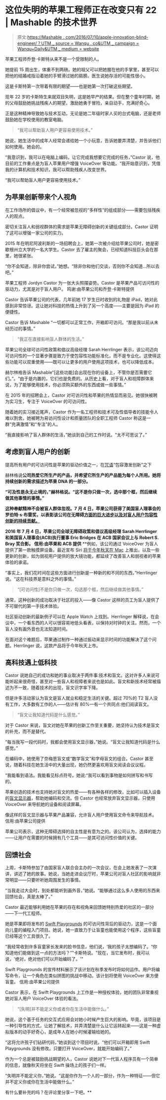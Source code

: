 # 这位失明的苹果工程师正在改变只有 22 | Mashable 的技术世界

> 原文:[https://Mashable . com/2016/07/10/apple-innovation-blind-engineer/？UTM _ source = Wanqu . co&UTM _ campaign = Wanqu+Daily&UTM _ medium = website](https://mashable.com/2016/07/10/apple-innovation-blind-engineer/?utm_source=wanqu.co&utm_campaign=Wanqu+Daily&utm_medium=website)



苹果工程师乔登·卡斯特从来不是一个受限制的人。

她提前 15 周出生，体重不到两磅。她的祖父可以把她握在他的手掌里，甚至可以把他的结婚戒指沿着她的手臂滑过她的肩膀。医生说她存活的可能性很小。

这是卡斯特第一次带着有限的期望——也是她第一次打破这些期望。

现年 22 岁的卡斯特生来就双目失明，这是她早产的结果。但在整个童年时期，她的父母鼓励她挑战残疾人的期望，激励她勇于冒险，亲自动手，充满好奇心。

正是这种精神导致她与技术互动，无论是她二年级时家人买的台式电脑，还是老师鼓励她在学校使用的教室电脑。

> “我可以帮助盲人用户更容易使用技术。”

她说，她生活中的成年人经常会递给她一个小玩意，告诉她要弄清楚，并告诉他们如何使用。她会的。

“我意识到，我可以在电脑上编码，让它完成我想要它完成的任务，”Castor 说，他目前的工作重点是为盲人苹果用户增强 VoiceOver 等功能。“我开始意识到，凭借我的计算机和技术知识，我可以帮助残疾人改变世界。

“我可以帮助盲人用户更容易使用技术。”

## 为苹果创新带来个人视角

在工作场所的倡议中，有一个经常被忽视的“多样性”的组成部分——需要包括残疾人的观点。

密切关注盲人和弱视群体的需求是苹果无障碍创新的关键组成部分。Castor 证明了这可以增强一家公司的实力。

2015 年在明尼阿波利斯的一场招聘会上，她第一次被介绍给苹果公司时，她是密歇根州立大学的一名大学生。Castor 去了雇主的聚会，已经知道科技巨头会在那里，她很紧张。

“你不会知道，除非你尝试，”她想。“除非你和他们交谈，否则你不会知道...所以去吧。”

苹果工程师 Jordyn Castor 为一张大头照摆姿势。Castor 是苹果产品可访问性的驱动力，尤其是对于盲人用户。 鸣谢:由苹果公司和乔登·卡斯特提供

Castor 告诉苹果公司的代表，几年前她 17 岁生日时收到的礼物是 iPad，她对此感到非常惊讶。这让她对科技的热情上升到了另一个高度——主要是因为 iPad 的便捷性。

Castor 告诉 Mashable “一切都可以正常工作，开箱即可访问。“那是我以前从未经历过的事情。”

> “我正在直接影响盲人群体的生活。”

苹果公司全球可访问性政策和倡议高级经理 Sarah Herrlinger 表示，该公司迈向可访问性的一个显著步骤是致力于使包容性功能标准化，而不是专业化。这使得这些功能可以双重使用——既可以让更多的用户使用这项技术，也可以降低成本。

赫尔林格告诉 Mashable“[这些功能]会出现在你的设备上，不管你是否需要它们。”。“由于是内置的，它们也是免费的。从历史上看，对于盲人和视障群体来说，为了能够使用技术，你必须购买额外的东西或做一些事情。”

在 2015 年的招聘会上，Castor 对可访问性和苹果的热情显而易见。她很快被聘为实习生，专注于 VoiceOver 的可访问性。

随着她的实习接近尾声，Castor 作为一名工程师和技术可及性倡导者的技能令人难以割舍。她被聘为易访问性设计和质量团队的全职工程师 Castor 称这是一群“充满激情”和“专注”的人。

“我直接影响了盲人群体的生活，”她谈到自己的工作时说。“太不可思议了。”

## 考虑到盲人用户的创新

提高所有用户的可访问性是苹果的驱动价值之一，在[咒语](http://www.apple.com/diversity/)“包容激发创新”之下

赫林格说**公司热爱它所生产的产品，并希望它所生产的产品能为每个人所用。她将持续创新的需求描述为苹果 DNA 的一部分。**

**“可及性是永无止境的，”赫林格说。“这不是你只做一次，选中那个框，然后继续做其他事情的事情。”**

**这种奉献精神不会被盲人群体忽视。7 月 4 日，苹果公司获得了美国盲人理事会的罗伯特·s·布雷奖，以表彰该公司在无障碍[方面的巨大进步以及对盲人用户包容性创新的持续贡献。](http://www.apple.com/accessibility/ios/#vision)**

 **2016 年 7 月 4 日，苹果公司全球无障碍政策和倡议高级经理 Sarah Herrlinger 和美国盲人理事会(ACB)执行董事 Eric Bridges 在 ACB 国家会议上与 Robert S. Bray 奖合影。 信用:由苹果和 ACB 提供**  **例如，该公司通过 VoiceOver 为盲人提供了第一款触摸屏设备。最近宣布 Siri [将于今年秋天在 Mac](/article/apple-wwdc-siri-mac) 上推出，以及一些更新的创新，如为弱视用户提供的放大镜功能，都延续了改善盲人和弱视者的苹果体验的承诺。

“事实上，我们花时间在这些方面进行创新是一种新的和不同的东西，”Herrlinger 说。“这在科技界是意料之外的事情。”

> “[可访问性]不是你只做一次，勾选那个框，然后继续做其他事情。”

通常，这种创新的成功取决于社区的投入——像 Castor 这样的员工为盲人提供了不可替代的第一手技术体验。

社区驱动创新的最新例子可以在 Apple Watch 上找到。Herrlinger 解释说，在会议中，一个看东西的人可以很容易地低头看表，以保持对时钟的关注。然而，一个盲人没有画外音也无法知道时间。

在面对这个难题后，苹果通过制作一种通过振动来显示时间的功能解决了这个问题。Herrlinger 说，这款产品将于今年秋天上市。

## 高科技遇上低科技

Castor 说她自己的成功和她的事业取决于两件事:技术和盲文。这对许多人来说可能听起来很奇怪，甚至对一些盲人和视障者来说也是如此。盲文和新技术经常被描述为不一致，随着技术的出现，盲文识字率下降。

但是许多活动家认为盲文是盲人就业和稳定生活的关键。超过 70%的 T2 盲人没有工作，大多数有工作的人——估计有 80%—有一个共同点:他们阅读盲文。

> “盲文让我知道代码是什么感觉。”

对于 Castor 来说，盲文对她在苹果的创新工作至关重要，她坚持认为技术是盲文的补充，而不是替代。

“每当我写一段代码时，我都会使用盲文显示器，”她说。“盲文让我知道代码是什么感觉。”

在编码中，她使用了奈梅思盲文或“数学盲文”和字母盲文的组合。Castor 甚至说，随着科技在她生活中的大量出现，她仍然更喜欢用盲文阅读会议议程。

“我能看到语法。我能看见标点符号。她说:“我可以看到事物是如何拼写和书写的。

苹果创造的技术也支持她对盲文的热爱——有各种各样的修改，比如可以插入设备的[盲文显示器](http://www.apple.com/accessibility/ios/braille-display.html)，帮助她编码和交流。但 Castor 也经常放弃盲文显示器，只使用 VoiceOver 来导航她的设备和阅读屏幕。

像这样的盲文显示器与苹果产品兼容，允许盲人用户使用盲文命令来导航技术。 信用:由苹果公司提供

苹果公司表示，这种无障碍选择的自主性是有意为之的。该公司认为，选择的能力——让用户在需要的时候拥有几个工具——是其可访问性价值的关键。

## 回馈社会

上周，卡斯特参加了由国家盲人联合会主办的一次会议，在会上她发表了一次演讲，讲述了她的故事。她说，当她走进会议厅时，苹果公司对盲人社区的影响就非常明显——只要听听她周围发生的事情。

“当我走过大会时，到处都能听到画外音，”她说。“能够通过这么多人使用的东西来回馈社会，真是太棒了。”

Castor 最近能够利用她在苹果的存在和视角来回馈她特别热爱的社区的一部分——下一代工程师。

她是苹果即将发布的 [Swift Playgrounds](http://www.apple.com/swift/playgrounds/) 的可访问性背后的驱动力，这是一个面向儿童的编程入门项目。她说，她一直致力于让盲童也能使用这个程序，这些盲童已经等这个工具很久了。

“我经常收到许多盲童家长发来的脸书信息，他们说，‘我的孩子太想编码了。“你知道他们能做到这一点的方法吗？”"卡斯特说。"现在，当它发布时，我可以说，'绝对，绝对他们可以开始编码了。'"

Swift Playgrounds 的宣传材料展示了该计划在秋季发布时将如何运作。用户将编写命令，让一个角色在类似拼图的挑战中移动。该计划将使用 VoiceOver 来方便盲童。 信用:由苹果公司提供

Castor 表示，在 Swift Playgrounds 上工作是一种授权体验，她的团队非常重视她对盲人用户 VoiceOver 体验的看法。

> “[失明]并不能定义你或者你在生活中能做什么。”

她说，这个基于任务的交互式应用会对她小时候产生巨大的影响。毕竟，该项目是一种引导性的方式，让她了解技术，并弄清楚是什么让它运转起来——这是一种虚拟版本的动手好奇心，是成年人在她小时候灌输给她的。

“这将允许孩子们钻研代码，”她谈到这个项目时说。“他们可以开箱即用 Swift Playgrounds 没有修改。只要打开 VoiceOver，就能开始编码了。”

作为一个总是被鼓励挑战期望的人，Castor 说她对下一代盲人程序员有一个简单的信息，就像秋天将坐在 Swift 操场上的孩子们一样。

“失明并不能定义你，”她说。“这是你作为一个人的一部分，作为一种特征——但它并不定义你或你在生活中能做什么。”

有什么要补充的吗？在评论里分享一下吧。** 
